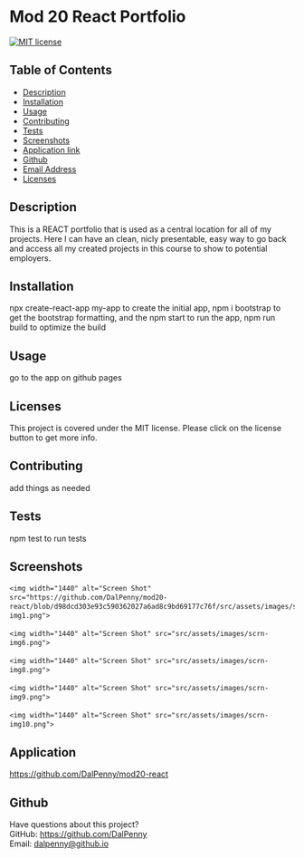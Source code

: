 # Mod 20 React Portfolio

  [![MIT license](https://img.shields.io/badge/License-MIT-blue.svg)](https://lbesson.mit-license.org/)

  ## Table of Contents
  * [Description](#description)
  * [Installation](#installation)
  * [Usage](#usage)
  * [Contributing](#contributing)
  * [Tests](#tests)
  * [Screenshots](#screenshots)
  * [Application link](#application)
  * [Github](#github)
  * [Email Address](#email)
  * [Licenses](#licenses)

  
  ## Description
  This is a REACT portfolio that is used as a central location for all of my projects. Here I can have an clean, nicly presentable, easy way to go back and access all my created projects in this course to show to potential employers.

  ## Installation
  npx create-react-app my-app to create the initial app, npm i bootstrap to get the bootstrap formatting, and the npm start to run the app, npm run build to optimize the build

  ## Usage
  go to the app on github pages
  ## Licenses
  This project is covered under the MIT license. Please click on the license button to get more info.
  
  ## Contributing
  add things as needed
  
  ## Tests
  npm test to run tests
  
  ## Screenshots
    <img width="1440" alt="Screen Shot" src="https://github.com/DalPenny/mod20-react/blob/d98dcd303e93c590362027a6ad8c9bd69177c76f/src/assets/images/scrn-img1.png">
    
    <img width="1440" alt="Screen Shot" src="src/assets/images/scrn-img6.png">
    
    <img width="1440" alt="Screen Shot" src="src/assets/images/scrn-img8.png">
    
    <img width="1440" alt="Screen Shot" src="src/assets/images/scrn-img9.png">
    
    <img width="1440" alt="Screen Shot" src="src/assets/images/scrn-img10.png">

  ## Application
  https://github.com/DalPenny/mod20-react
  
  ## Github
  Have questions about this project?  
  GitHub: https://github.com/DalPenny  
  Email: dalpenny@github.io

